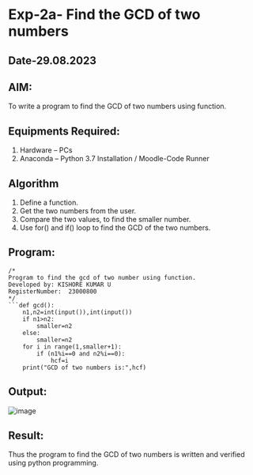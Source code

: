# Exp-2a- Find the GCD of two numbers
## Date-29.08.2023
## AIM:
To write a program to find the GCD of two numbers using function.

## Equipments Required:
1. Hardware – PCs
2. Anaconda – Python 3.7 Installation / Moodle-Code Runner

## Algorithm
1. Define a function.
2. Get the two numbers from the user.
3. Compare the two values, to find the smaller number.
4. Use for() and if() loop to find the GCD of the two numbers.

## Program:
```
/*
Program to find the gcd of two number using function.
Developed by: KISHORE KUMAR U
RegisterNumber:  23000800
*/
```def gcd():
    n1,n2=int(input()),int(input())
    if n1>n2:
        smaller=n2
    else:
        smaller=n2
    for i in range(1,smaller+1):
        if (n1%i==0 and n2%i==0):
            hcf=i
    print("GCD of two numbers is:",hcf)
```

## Output:
![image](https://github.com/Kishorekumar22060/GCD-of-two-numbers/assets/141472136/70ad1ee6-0719-46e4-9a1f-c5b62e9abd77)



## Result:
Thus the program to find the GCD of two numbers is written and verified using python programming.
